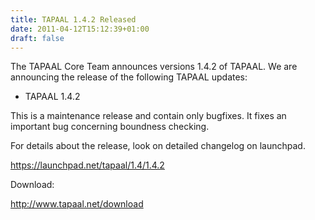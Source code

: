 ```yaml
---
title: TAPAAL 1.4.2 Released 
date: 2011-04-12T15:12:39+01:00
draft: false
---
```


The TAPAAL Core Team announces versions 1.4.2 of TAPAAL.
We are announcing the release of the following TAPAAL updates:

- TAPAAL 1.4.2

This is a maintenance release and contain only bugfixes. It fixes an important bug concerning boundness checking.

For details about the release, look on detailed changelog on launchpad. 

https://launchpad.net/tapaal/1.4/1.4.2 

Download:

http://www.tapaal.net/download 